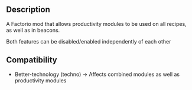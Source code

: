 Description
--
A Factorio mod that allows productivity modules to be used on all recipes, as well as in beacons.

Both features can be disabled/enabled independently of each other

Compatibility
--
- Better-technology (techno)
-> Affects combined modules as well as productivity modules
